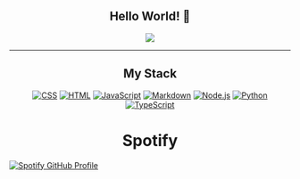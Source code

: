 <h2 align="center"> Hello World! 🤖</h2>

<p align="center">
    <img src="https://komarev.com/ghpvc/?username=carlossinhache&color=yellow"/> 
</p>
<hr/>
<h2 align="center">My Stack</h2>

<p align="center">
<a href=""><img alt="CSS" src="https://img.shields.io/badge/CSS-1572B6.svg?logo=css3&logoColor=white"></a>
<a href=""><img alt="HTML" src="https://img.shields.io/badge/HTML-E34F26.svg?logo=html5&logoColor=white"></a>
<a href=""><img alt="JavaScript" src="https://img.shields.io/badge/JavaScript-F7DF1E.svg?logo=javascript&logoColor=black"></a>
<a href=""><img alt="Markdown" src="https://img.shields.io/badge/Markdown-000000.svg?logo=markdown&logoColor=white"></a>
<a href=""><img alt="Node.js" src="https://img.shields.io/badge/Node.js-43853D.svg?logo=node.js&logoColor=white"></a>
<a href=""><img alt="Python" src="https://img.shields.io/badge/Python-14354C.svg?logo=python&logoColor=white"></a>
<a href=""><img alt="TypeScript" src="https://img.shields.io/badge/TypeScript-007ACC.svg?logo=typescript&logoColor=white"></a>
</p>

<h1 align="center">Spotify</h1>
<a align="center" href="https://spotify-github-profile.vercel.app/api/view?uid=222gso4tiulctkux3bnusfufi&redirect=true">
  <img src="https://spotify-github-profile.vercel.app/api/view?uid=222gso4tiulctkux3bnusfufi&cover_image=true&theme=novatorem&show_offline=true&background_color=000000&interchange=false&bar_color=fffb00&bar_color_cover=false" alt="Spotify GitHub Profile">
</a>
